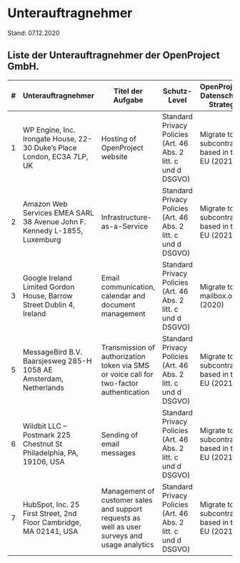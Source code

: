 # Unterauftragnehmer

Stand: 07.12.2020

## Liste der Unterauftragnehmer der OpenProject GmbH.

| **#** | **Unterauftragnehmer**                                       | **Titel der Aufgabe**                                        | **Schutz-Level**                                             | OpenProject's Datenschutz-Strategie               |
| ----- | ------------------------------------------------------------ | ------------------------------------------------------------ | ------------------------------------------------------------ | ------------------------------------------------- |
| 1     | WP Engine, Inc.  Irongate House, 22-30 Duke’s Place  London, EC3A 7LP, UK | Hosting of OpenProject website                               | Standard Privacy Policies (Art. 46 Abs. 2 litt. c und d DSGVO) | Migrate to a subcontractor based in the EU (2021) |
| 2     | Amazon Web Services EMEA SARL  38 Avenue John F. Kennedy  L-1855, Luxemburg | Infrastructure-as-a-Service                                  | Standard Privacy Policies (Art. 46 Abs. 2 litt. c und d DSGVO) | Migrate to a subcontractor based in the EU (2021) |
| 3     | Google Ireland Limited  Gordon House, Barrow Street  Dublin 4, Ireland | Email communication, calendar and document management        | Standard Privacy Policies (Art. 46 Abs. 2 litt. c und d DSGVO) | Migrate to mailbox.org (2020)                     |
| 5     | MessageBird B.V.  Baarsjesweg 285-H  1058 AE Amsterdam, Netherlands | Transmission of authorization token via SMS or voice call for two-factor authentication | Standard Privacy Policies (Art. 46 Abs. 2 litt. c und d DSGVO) | Migrate to a subcontractor based in the EU (2021) |
| 6     | Wildbit LLC – Postmark  225 Chestnut St  Philadelphia, PA, 19106, USA | Sending of email messages                                    | Standard Privacy Policies (Art. 46 Abs. 2 litt. c und d DSGVO) | Migrate to a subcontractor based in the EU (2021) |
| 7     | HubSpot, Inc.  25 First Street, 2nd Floor  Cambridge, MA 02141, USA | Management of customer sales and support requests as well as user surveys and usage analytics | Standard Privacy Policies (Art. 46 Abs. 2 litt. c und d DSGVO) | Migrate to a subcontractor based in the EU (2021) |

